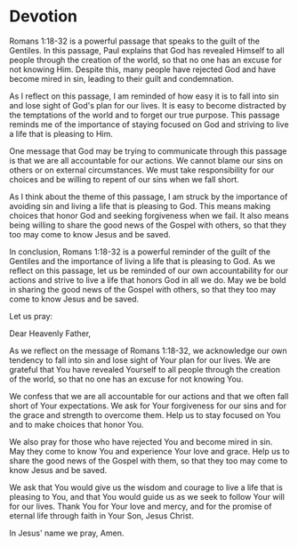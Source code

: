 # Devotion

Romans 1:18-32 is a powerful passage that speaks to the guilt of the Gentiles. In this passage, Paul explains that God has revealed Himself to all people through the creation of the world, so that no one has an excuse for not knowing Him. Despite this, many people have rejected God and have become mired in sin, leading to their guilt and condemnation.

As I reflect on this passage, I am reminded of how easy it is to fall into sin and lose sight of God's plan for our lives. It is easy to become distracted by the temptations of the world and to forget our true purpose. This passage reminds me of the importance of staying focused on God and striving to live a life that is pleasing to Him.

One message that God may be trying to communicate through this passage is that we are all accountable for our actions. We cannot blame our sins on others or on external circumstances. We must take responsibility for our choices and be willing to repent of our sins when we fall short.

As I think about the theme of this passage, I am struck by the importance of avoiding sin and living a life that is pleasing to God. This means making choices that honor God and seeking forgiveness when we fail. It also means being willing to share the good news of the Gospel with others, so that they too may come to know Jesus and be saved.

In conclusion, Romans 1:18-32 is a powerful reminder of the guilt of the Gentiles and the importance of living a life that is pleasing to God. As we reflect on this passage, let us be reminded of our own accountability for our actions and strive to live a life that honors God in all we do. May we be bold in sharing the good news of the Gospel with others, so that they too may come to know Jesus and be saved. 

Let us pray:

Dear Heavenly Father,

As we reflect on the message of Romans 1:18-32, we acknowledge our own tendency to fall into sin and lose sight of Your plan for our lives. We are grateful that You have revealed Yourself to all people through the creation of the world, so that no one has an excuse for not knowing You.

We confess that we are all accountable for our actions and that we often fall short of Your expectations. We ask for Your forgiveness for our sins and for the grace and strength to overcome them. Help us to stay focused on You and to make choices that honor You.

We also pray for those who have rejected You and become mired in sin. May they come to know You and experience Your love and grace. Help us to share the good news of the Gospel with them, so that they too may come to know Jesus and be saved.

We ask that You would give us the wisdom and courage to live a life that is pleasing to You, and that You would guide us as we seek to follow Your will for our lives. Thank You for Your love and mercy, and for the promise of eternal life through faith in Your Son, Jesus Christ.

In Jesus' name we pray,
Amen.